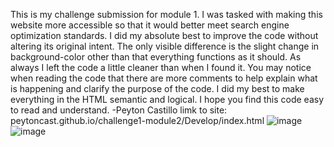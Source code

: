 This is my challenge submission for module 1. I was tasked with making this website more accessible so that it would better meet search engine optimization standards. I did my absolute best to improve the code without altering its original intent. The only visible difference is the slight change in background-color other than that everything functions as it should. As always I left the code a little cleaner than when I found it. You may notice when reading the code that there are more comments to help explain what is happening and clarify the purpose of the code. I did my best to make everything in the HTML semantic and logical. I hope you find this code easy to read and understand. -Peyton Castillo
limk to site: peytoncast.github.io/challenge1-module2/Develop/index.html
![image](https://user-images.githubusercontent.com/107663364/177015397-bd9bccfa-ca39-482e-b6a3-cae9a53c4db1.png)
![image](https://user-images.githubusercontent.com/107663364/177015427-62ad2ce2-4104-4662-a2b1-6b4732608cec.png)
